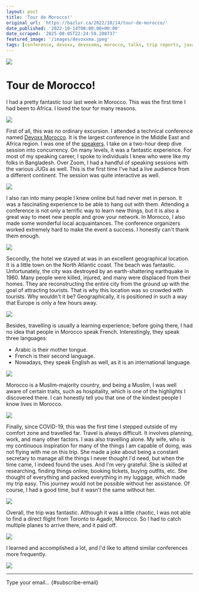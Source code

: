 ```yaml
---
layout: post
title: 'Tour de Morocco!'
original_url: 'https://bazlur.ca/2022/10/14/tour-de-morocco/'
date_published: '2022-10-14T00:00:00+00:00'
date_scraped: '2025-08-05T22:24:59.208737'
featured_image: '/images/devoxxma.jpeg'
tags: [conference, devoxx, devoxxma, morocco, talks, trip reports, java, java19, record patterns, structured concurrency, virtual thread, callable, executors, future, learning thread programming, thread, thread programming, bytecode, communication, developers, skills, concurrency, newsletter, project loom, article, books, fiction, review]
---
```


![](images/devoxxma.jpeg)

Tour de Morocco!
================

I had a pretty fantastic tour last week in Morocco. This was the first time I had been to Africa. I loved the tour for many reasons.

![](images/pxl-20221010-155317896.jpeg)

First of all, this was no ordinary excursion. I attended a technical conference named [Devoxx Morocco](https://devoxx.ma/). It is the largest conference in the Middle East and Africa region. I was one of the [speakers](https://devoxx.ma/speakers/). I take on a two-hour deep dive session into concurrency. On many levels, it was a fantastic experience. For most of my speaking career, I spoke to individuals I knew who were like my folks in Bangladesh. Over Zoom, I had a handful of speaking sessions with the various JUGs as well. This is the first time I've had a live audience from a different continent. The session was quite interactive as well.

![](images/pxl-20221005-085001673.jpeg)

I also ran into many people I knew online but had never met in person. It was a fascinating experience to be able to hang out with them. Attending a conference is not only a terrific way to learn new things, but it is also a great way to meet new people and grow your network. In Morocco, I also made some wonderful local acquaintances. The conference organizers worked extremely hard to make the event a success. I honestly can't thank them enough.

![](images/310450027-10225569284412731-7837391523000379493-n.jpeg)

Secondly, the hotel we stayed at was in an excellent geographical location. It is a little town on the North Atlantic coast. The beach was fantastic. Unfortunately, the city was destroyed by an earth-shattering earthquake in 1960. Many people were killed, injured, and many were displaced from their homes. They are reconstructing the entire city from the ground up with the goal of attracting tourists. That is why this location was so crowded with tourists. Why wouldn't it be? Geographically, it is positioned in such a way that Europe is only a few hours away.

![](images/310921019-10225569279252602-6174934698456415615-n.jpeg)

Besides, travelling is usually a learning experience; before going there, I had no idea that people in Morocco speak French. Interestingly, they speak three languages:

* Arabic is their mother tongue.
* French is their second language.
* Nowadays, they speak English as well, as it is an international language.

![](images/310803951-10225569289812866-1246283015467327146-n.jpeg)

Morocco is a Muslim-majority country, and being a Muslim, I was well aware of certain traits, such as hospitality, which is one of the highlights I discovered there. I can honestly tell you that one of the kindest people I know lives in Morocco.

![](images/pxl-20221003-202354600.jpeg)

Finally, since COVID-19, this was the first time I stepped outside of my comfort zone and travelled far. Travel is always difficult. It involves planning, work, and many other factors. I was also travelling alone. My wife, who is my continuous inspiration for many of the things I am capable of doing, was not flying with me on this trip. She made a joke about being a constant secretary to manage all the things I never thought I'd need, but when the time came, I indeed found the uses. And I'm very grateful. She is skilled at researching, finding things online, booking tickets, buying outfits, etc. She thought of everything and packed everything in my luggage, which made my trip easy. This journey would not be possible without her assistance. Of course, I had a good time, but it wasn't the same without her.

![](images/pxl-20221003-175244568.jpeg)

Overall, the trip was fantastic. Although it was a little chaotic, I was not able to find a direct flight from Toronto to Agadir, Morocco. So I had to catch multiple planes to arrive there, and it paid off.

![](images/original-865a105b-1e87-4917-900f-8ce63855ec48-pxl-20221008-111353710.mp-.jpg)

I learned and accomplished a lot, and I'd like to attend similar conferences more frequently.

![](images/pxl-20221005-172039371.jpeg)

*** ** * ** ***

Type your email... {#subscribe-email}
